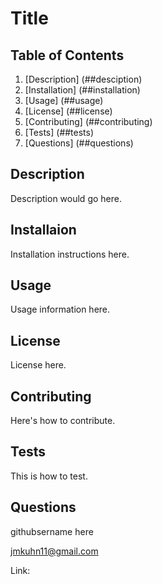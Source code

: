 # Title

## Table of Contents

1. [Description] (##desciption)
2. [Installation] (##installation)
3. [Usage] (##usage)
4. [License] (##license)
5. [Contributing] (##contributing)
6. [Tests] (##tests)
7. [Questions] (##questions)


<a name="desc"></a>
## Description

Description would go here.

<a name="inst"></a>
## Installaion

Installation instructions here.

<a name="usage"></a>
## Usage

Usage information here.

<a name="lic"></a>
## License

License here.

<a name="cont"></a>
## Contributing

Here's how to contribute.

<a name="test"></a>
## Tests

This is how to test.

<a name="ques"></a>
## Questions

githubsername here

jmkuhn11@gmail.com

Link:  
